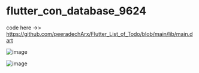 # flutter_con_database_9624

code here ->> https://github.com/peeradechArx/Flutter_List_of_Todo/blob/main/lib/main.dart

![image](https://github.com/user-attachments/assets/90932148-1602-47ba-ae3d-c252efc02536)

![image](https://github.com/user-attachments/assets/be10b38e-423e-4d49-ba8c-2dbbd4fc116a)



